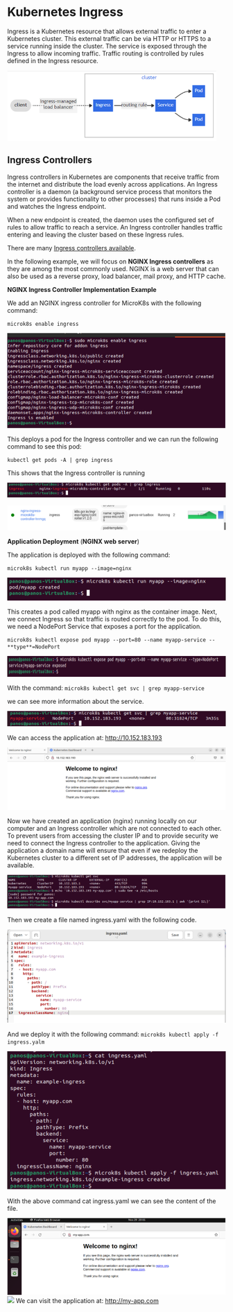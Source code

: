 # **Kubernetes Ingress**

Ingress is a Kubernetes resource that allows external traffic to enter a Kubernetes cluster. This external traffic can be via HTTP or HTTPS to a service running inside the cluster. The service is exposed through the Ingress to allow incoming traffic. Traffic routing is controlled by rules defined in the Ingress resource.

![Ingress Diagram](Screenshots/Aspose.Words.25e931a1-9994-430f-991b-4aa73c00fecd.002.png)

## **Ingress Controllers**

Ingress controllers in Kubernetes are components that receive traffic from the internet and distribute the load evenly across applications. An Ingress controller is a daemon (a background service process that monitors the system or provides functionality to other processes) that runs inside a Pod and watches the Ingress endpoint.

When a new endpoint is created, the daemon uses the configured set of rules to allow traffic to reach a service. An Ingress controller handles traffic entering and leaving the cluster based on these Ingress rules.

There are many [Ingress controllers available](https://kubernetes.io/docs/concepts/services-networking/ingress-controllers/).

In the following example, we will focus on **NGINX Ingress controllers** as they are among the most commonly used. NGINX is a web server that can also be used as a reverse proxy, load balancer, mail proxy, and HTTP cache.

**NGINX Ingress Controller Implementation Example**

We add an NGINX ingress controller for MicroK8s with the following command:

``` 
microk8s enable ingress
```

![](Screenshots/Aspose.Words.25e931a1-9994-430f-991b-4aa73c00fecd.003.png)

This deploys a pod for the Ingress controller and we can run the following command to see this pod: 

```
kubectl get pods -A | grep ingress
```
This shows that the Ingress controller is running

![](Screenshots/Aspose.Words.25e931a1-9994-430f-991b-4aa73c00fecd.004.png)

![](Screenshots/Aspose.Words.25e931a1-9994-430f-991b-4aa73c00fecd.005.png)


**Application Deployment** (**NGINX web server**)

The application is deployed with the following command:

```
microk8s kubectl run myapp --image=nginx
```

![](Screenshots/Aspose.Words.25e931a1-9994-430f-991b-4aa73c00fecd.006.png)

This creates a pod called myapp with nginx as the container image. Next, we connect Ingress so that traffic is routed correctly to the pod. To do this, we need a NodePort Service that exposes a port for the application.

```
microk8s kubectl expose pod myapp --port=80 --name myapp-service --**type**=NodePort
```

![](Screenshots/Aspose.Words.25e931a1-9994-430f-991b-4aa73c00fecd.007.png)

With the command: ```microk8s kubectl get svc | grep myapp-service```

we can see more information about the service.

![](Screenshots/Aspose.Words.25e931a1-9994-430f-991b-4aa73c00fecd.008.png)

We can access the application at: http://10.152.183.193

![](Screenshots/Aspose.Words.25e931a1-9994-430f-991b-4aa73c00fecd.009.png)

Now we have created an application (nginx) running locally on our computer and an Ingress controller which are not connected to each other. To prevent users from accessing the cluster IP and to provide security we need to connect the Ingress controller to the application. Giving the application a domain name will ensure that even if we redeploy the Kubernetes cluster to a different set of IP addresses, the application will be available.

![](Screenshots/Aspose.Words.25e931a1-9994-430f-991b-4aa73c00fecd.010.png)

Then we create a file named ingress.yaml with the following code.

![](Screenshots/Aspose.Words.25e931a1-9994-430f-991b-4aa73c00fecd.011.png)

And we deploy it with the following command: ```microk8s kubectl apply -f ingress.yalm```

![](Screenshots/Aspose.Words.25e931a1-9994-430f-991b-4aa73c00fecd.012.png)

With the above command cat ingress.yaml we can see the content of the file.

![](Screenshots/Aspose.Words.25e931a1-9994-430f-991b-4aa73c00fecd.013.png)![](Screenshots/Aspose.Words.25e931a1-9994-430f-991b-4aa73c00fecd.014.png)
We can visit the application at: http://my-app.com
